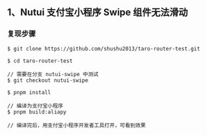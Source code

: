 
## 1、Nutui 支付宝小程序 Swipe 组件无法滑动

### 复现步骤
```
$ git clone https://github.com/shushu2013/taro-router-test.git

$ cd taro-router-test

// 需要在分支 nutui-swipe 中测试
$ git checkout nutui-swipe

$ pnpm install

// 编译为支付宝小程序
$ pnpm build:aliapy

// 编译完后，用支付宝小程序开发者工具打开，可看到效果
```
